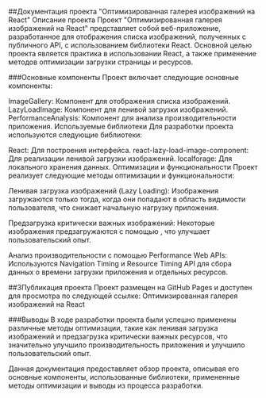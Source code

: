 ##Документация проекта "Оптимизированная галерея изображений на React"
Описание проекта
Проект "Оптимизированная галерея изображений на React" представляет собой веб-приложение, разработанное для отображения списка изображений, полученных с публичного API, с использованием библиотеки React. Основной целью проекта является практика в использовании React, а также применение методов оптимизации загрузки страницы и ресурсов.

###Основные компоненты
Проект включает следующие основные компоненты:

ImageGallery: Компонент для отображения списка изображений.
LazyLoadImage: Компонент для ленивой загрузки изображений.
PerformanceAnalysis: Компонент для анализа производительности приложения.
Используемые библиотеки
Для разработки проекта используются следующие библиотеки:

React: Для построения интерфейса.
react-lazy-load-image-component: Для реализации ленивой загрузки изображений.
localforage: Для локального хранения данных.
Оптимизации и функциональности
Проект реализует следующие методы оптимизации и функциональности:

Ленивая загрузка изображений (Lazy Loading): Изображения загружаются только тогда, когда они попадают в область видимости пользователя, что снижает начальную нагрузку приложения.

Предзагрузка критически важных изображений: Некоторые изображения предзагружаются с помощью <link rel="preload">, что улучшает пользовательский опыт.

Анализ производительности с помощью Performance Web APIs: Используются Navigation Timing и Resource Timing API для сбора данных о времени загрузки приложения и отдельных ресурсов.

##3Публикация проекта
Проект размещен на GitHub Pages и доступен для просмотра по следующей ссылке: Оптимизированная галерея изображений на React

###Выводы
В ходе разработки проекта были успешно применены различные методы оптимизации, такие как ленивая загрузка изображений и предзагрузка критически важных ресурсов, что значительно улучшило производительность приложения и улучшило пользовательский опыт.

Данная документация предоставляет обзор проекта, описывая его основные компоненты, использованные библиотеки, примененные методы оптимизации и выводы из процесса разработки.






